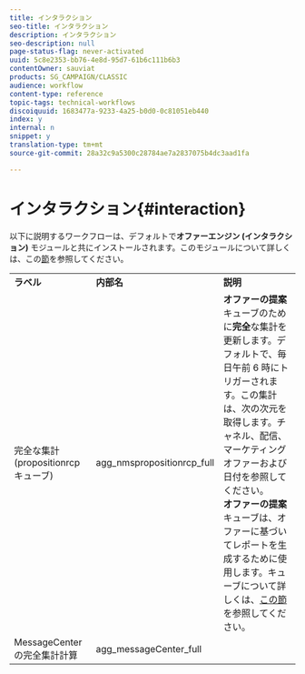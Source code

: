 ```yaml
---
title: インタラクション
seo-title: インタラクション
description: インタラクション
seo-description: null
page-status-flag: never-activated
uuid: 5c8e2353-bb76-4e8d-95d7-61b6c111b6b3
contentOwner: sauviat
products: SG_CAMPAIGN/CLASSIC
audience: workflow
content-type: reference
topic-tags: technical-workflows
discoiquuid: 1683477a-9233-4a25-b0d0-0c81051eb440
index: y
internal: n
snippet: y
translation-type: tm+mt
source-git-commit: 28a32c9a5300c28784ae7a2837075b4dc3aad1fa

---
```



# インタラクション{#interaction}

以下に説明するワークフローは、デフォルトで&#x200B;**オファーエンジン (インタラクション)** モジュールと共にインストールされます。このモジュールについて詳しくは、この[節](../../interaction/using/interaction-and-offer-management.md)を参照してください。

<table> 
 <tbody> 
  <tr> 
   <td> <strong>ラベル</strong><br /> </td> 
   <td> <strong>内部名</strong><br /> </td> 
   <td> <strong>説明</strong><br /> </td> 
  </tr> 
  <tr> 
   <td> <span class="uicontrol">完全な集計 (propositionrcp キューブ)</span> <br /> </td> 
   <td> <span class="uicontrol">agg_nmspropositionrcp_full</span> <br /> </td> 
   <td> <strong>オファーの提案</strong>キューブのために<strong>完全</strong>な集計を更新します。デフォルトで、毎日午前 6 時にトリガーされます。この集計は、次の次元を取得します。チャネル、配信、マーケティングオファーおよび日付を参照してください。<br /><strong>オファーの提案</strong>キューブは、オファーに基づいてレポートを生成するために使用します。キューブについて詳しくは、<a href="../../reporting/using/about-cubes.md">この節</a>を参照してください。<br /> </td> 
  </tr> 
   <tr> 
   <td> <span class="uicontrol">MessageCenterの完全集計計算</span><br /> </td> 
   <td> <span class="uicontrol">agg_messageCenter_full</span><br /> </td> 
   <td> <br /> </td> 
  </tr> 
 </tbody> 
</table>

